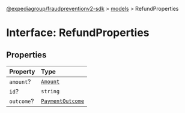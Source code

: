 [@expediagroup/fraudpreventionv2-sdk](../../index.md) > [models](../index.md) > RefundProperties

# Interface: RefundProperties

## Properties

| Property   | Type                                                   |
| :--------- | :----------------------------------------------------- |
| `amount`?  | [`Amount`](../classes/class.Amount.md)                 |
| `id`?      | `string`                                               |
| `outcome`? | [`PaymentOutcome`](../classes/class.PaymentOutcome.md) |
